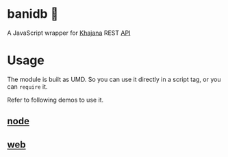 # banidb 💎

A JavaScript wrapper for [Khajana](http://banidb.com/) REST [API](https://github.com/KhalisFoundation/BaniDB-API)

# Usage

The module is built as UMD.
So you can use it directly in a script tag, or you can `require` it.

Refer to following demos to use it.

## [node](https://github.com/bogas04/banidb/blob/node/index.js#L1)

## [web](https://github.com/bogas04/banidb/blob/gh-pages/index.js#L1)
